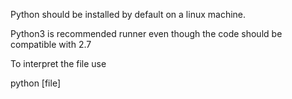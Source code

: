 Python should be installed by default on a linux machine.

Python3 is recommended runner even though the code should be compatible with 2.7

To interpret the file use

python [file]